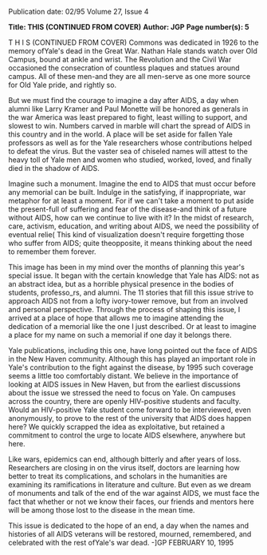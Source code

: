 Publication date: 02/95
Volume 27, Issue 4

**Title: THIS (CONTINUED FROM COVER)**
**Author: JGP**
**Page number(s): 5**

T H I S 
(CONTINUED FROM COVER) Commons was dedicated in 1926 to the memory ofYale's dead in the Great 
War. Nathan Hale stands watch over Old Campus, bound at ankle and wrist. The Revolution and the 
Civil War occasioned the consecration of countless plaques and statues around campus. All of these 
men-and they are all men-serve as one more source for Old Yale pride, and rightly so. 

But we must find the courage to imagine a day after AIDS, a day when alumni like Larry Kramer and 
Paul Monette will be honored as generals in the war America was least prepared to fight, least willing to 
support, and slowest to win. Numbers carved in marble will chart the spread of AIDS in this country and 
in the world. A place will be set aside for fallen Yale professors as well as for the Yale researchers whose 
contributions helped to defeat the virus. But the vaster sea of chiseled names will attest to the heavy toll 
of Yale men and women who studied, worked, loved, and finally died in the shadow of AIDS. 

Imagine such a monument. Imagine the end to AIDS that must occur before any memorial can be 
built. Indulge in the satisfying, if inappropriate, war metaphor for at least a moment. For if we can't take a 
moment to put aside the present-full of suffering and fear of the disease-and think of a future without 
AIDS, how can we continue to live with it? In the midst of research, care, activism, education, and 
writing about AIDS, we need the possibility of eventual relie( This kind of visualization doesn't require 
forgetting those who suffer from AIDS; quite theopposite, it means thinking about the need to 
remember them forever. 

This image has been in my mind over the months of planning this year's special issue. It began with 
the certain knowledge that Yale has AIDS: not as an abstract idea, but as a horrible physical presence in 
the bodies of students, professo_rs, and alumni. The 11 stories that fill this issue strive to approach AIDS 
not from a lofty ivory-tower remove, but from an involved and personal perspective. Through the process 
of shaping this issue, I arrived at a place of hope that allows me to imagine attending the dedication of a 
memorial like the one I just described. Or at least to imagine a place for my name on such a memorial if 
one day it belongs there. 

Yale publications, including this one, have long pointed out the face of AIDS in the New Haven 
community. Although this has played an important role in Yale's contribution to the fight against the 
disease, by 1995 such coverage seems a little too comfortably distant. We believe in the importance of 
looking at AIDS issues in New Haven, but from the earliest discussions about the issue we stressed the 
need to focus on Yale. On campuses across the country, there are openly HIV-positive students and 
faculty. Would an HIV-positive Yale student come forward to be interviewed, even anonymously, to prove 
to the rest of the university that AIDS does happen here? We quickly scrapped the idea as exploitative, but 
retained a commitment to control the urge to locate AIDS elsewhere, anywhere but here. 

Like wars, epidemics can end, although bitterly and after years of loss. Researchers are closing in on 
the virus itself, doctors are learning how better to treat its complications, and scholars in the humanities 
are examining its ramifications in literature and culture. But even as we dream of monuments and talk of 
the end of the war against AIDS, we must face the fact that whether or not we know their faces, our 
friends and mentors here will be among those lost to the disease in the mean time. 

This issue is dedicated to the hope of an end, a day when the names and histories of all AIDS veterans 
will be restored, mourned, remembered, and celebrated with the rest ofYale's war dead. 
-]GP 
FEBRUARY 10, 1995